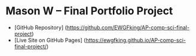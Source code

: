  # Mason W – Final Portfolio Project

- [GitHub Repository] (https://github.com/EWGFking/AP-comp-sci-final-project)  
- [Live Site on GitHub Pages] (https://ewgfking.github.io/AP-comp-sci-final-project/)  
